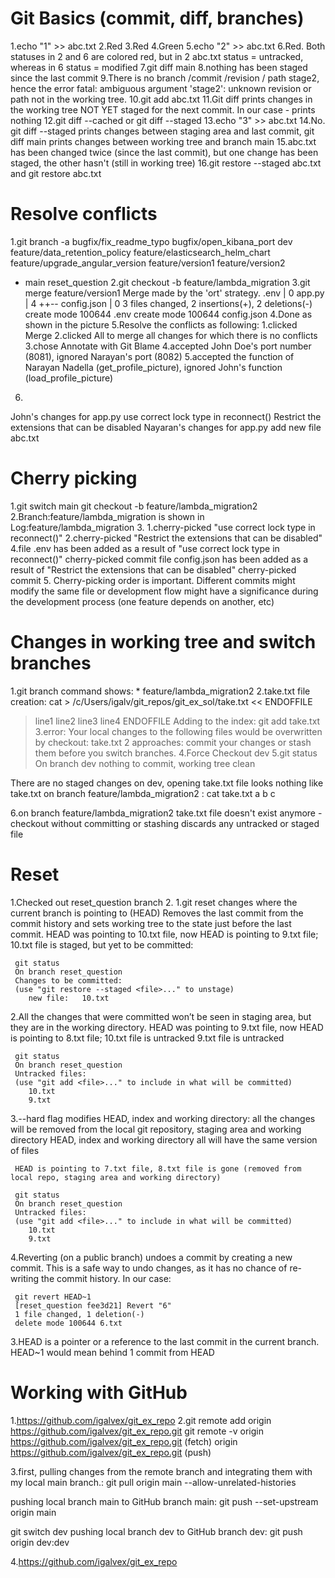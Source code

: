 # Git Basics (commit, diff, branches)

1.echo "1" >> abc.txt
2.Red
3.Red
4.Green
5.echo "2" >> abc.txt
6.Red. Both statuses in 2 and 6 are colored red, but in 2 abc.txt status = untracked, whereas in 6 status = modified
7.git diff main
8.nothing has been staged since the last commit
9.There is no branch /commit /revision / path stage2, hence the error
  fatal: ambiguous argument 'stage2': unknown revision or path not in the working tree.
10.git add abc.txt
11.Git diff prints changes in the working tree NOT YET staged for the next commit. In our case - prints nothing
12.git diff --cached or git diff --staged
13.echo "3" >> abc.txt
14.No. git diff --staged prints changes between staging area and last commit,
       git diff main prints changes between working tree and branch main
15.abc.txt has been changed twice (since the last commit),
   but one change has been staged, the other hasn't (still in working tree)
16.git restore --staged abc.txt and git restore abc.txt

# Resolve conflicts

1.git branch -a
  bugfix/fix_readme_typo
  bugfix/open_kibana_port
  dev
  feature/data_retention_policy
  feature/elasticsearch_helm_chart
  feature/upgrade_angular_version
  feature/version1
  feature/version2
* main
  reset_question
2.git checkout -b feature/lambda_migration
3.git merge feature/version1
Merge made by the 'ort' strategy.
 .env        | 0
 app.py      | 4 ++--
 config.json | 0
 3 files changed, 2 insertions(+), 2 deletions(-)
 create mode 100644 .env
 create mode 100644 config.json
4.Done as shown in the picture
5.Resolve the conflicts as following:
   1.clicked Merge
   2.clicked All to merge all changes for which there is no conflicts
   3.chose Annotate with Git Blame
   4.accepted John Doe's port number (8081), ignored Narayan's port (8082)
   5.accepted the function of Narayan Nadella (get_profile_picture), ignored John's function (load_profile_picture)
6.
John's changes for app.py
use correct lock type in reconnect()
Restrict the extensions that can be disabled
Nayaran's changes for app.py
add new file abc.txt

# Cherry picking

1.git switch main
  git checkout -b feature/lambda_migration2
2.Branch:feature/lambda_migration is shown in Log:feature/lambda_migration
3.
    1.cherry-picked "use correct lock type in reconnect()"
    2.cherry-picked "Restrict the extensions that can be disabled"
4.file .env has been added as a result of "use correct lock type in reconnect()" cherry-picked commit
  file config.json has been added as a result of "Restrict the extensions that can be disabled" cherry-picked commit
5. Cherry-picking order is important. Different commits might modify the same file or development flow might have a
   significance during the development process (one feature depends on another, etc)


# Changes in working tree and switch branches

1.git branch command shows: * feature/lambda_migration2
2.take.txt file creation:
cat > /c/Users/igalv/git_repos/git_ex_sol/take.txt << ENDOFFILE
> line1
> line2
> line3
> line4
> ENDOFFILE
Adding to the index:
git add take.txt
3.error: Your local changes to the following files would be overwritten by checkout:
         take.txt
         2 approaches: commit your changes or stash them before you switch branches.
4.Force Checkout dev
5.git status
On branch dev
nothing to commit, working tree clean

There are no staged changes on dev,
opening take.txt file looks nothing like take.txt on branch feature/lambda_migration2 :
cat take.txt
a
b
c

6.on branch feature/lambda_migration2 take.txt file doesn't exist anymore - checkout without committing or stashing
discards any untracked or staged file

# Reset

1.Checked out reset_question branch
2.
   1.git reset changes where the current branch is pointing to (HEAD)
     Removes the last commit from the commit history and sets working tree to the state just before the last commit.
     HEAD was pointing to 10.txt file, now HEAD is pointing to 9.txt file;
     10.txt file is staged, but yet to be committed:

     git status
     On branch reset_question
     Changes to be committed:
     (use "git restore --staged <file>..." to unstage)
        new file:   10.txt

   2.All the changes that were committed won’t be seen in staging area, but they are in the working directory.
     HEAD was pointing to 9.txt file, now HEAD is pointing to 8.txt file;
     10.txt file is untracked
     9.txt file is untracked

     git status
     On branch reset_question
     Untracked files:
     (use "git add <file>..." to include in what will be committed)
        10.txt
        9.txt
   3.--hard flag modifies HEAD, index and working directory:
     all the changes will be removed from the local git repository, staging area and working directory
     HEAD, index and working directory all will have the same version of files

     HEAD is pointing to 7.txt file, 8.txt file is gone (removed from local repo, staging area and working directory)

     git status
     On branch reset_question
     Untracked files:
     (use "git add <file>..." to include in what will be committed)
        10.txt
        9.txt

   4.Reverting (on a public branch) undoes a commit by creating a new commit.
     This is a safe way to undo changes, as it has no chance of re-writing the commit history.
     In our case:

     git revert HEAD~1
     [reset_question fee3d21] Revert "6"
     1 file changed, 1 deletion(-)
     delete mode 100644 6.txt

3.HEAD is a pointer or a reference to the last commit in the current branch.
  HEAD~1 would mean behind 1 commit from HEAD


# Working with GitHub

1.https://github.com/igalvex/git_ex_repo
2.git remote add origin https://github.com/igalvex/git_ex_repo.git
  git remote -v
  origin  https://github.com/igalvex/git_ex_repo.git (fetch)
  origin  https://github.com/igalvex/git_ex_repo.git (push)

3.first, pulling changes from the remote branch and integrating them with my local main branch.:
  git pull origin main --allow-unrelated-histories

  pushing local branch main to GitHub branch main:
  git push --set-upstream origin main

  git switch dev
  pushing local branch dev to GitHub branch dev:
  git push origin dev:dev

4.https://github.com/igalvex/git_ex_repo
